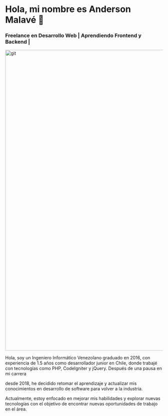 # Hola, mi nombre es Anderson Malavé 👋
### Freelance en Desarrollo Web | Aprendiendo Frontend y Backend |

[<a href="https://ibb.co/5Bvnhps"><img src="https://i.ibb.co/syQ69xs/git.png" alt="git"  heitgh="400px" width="960px" border="0"></a>](https://i.ibb.co/HnYxTwG/git.png)

Hola, soy un Ingeniero Informático Venezolano graduado en 2016, con experiencia de 1.5 años como desarrollador junior en Chile, donde trabajé con tecnologías como PHP, CodeIgniter y jQuery. Después de una pausa en mi carrera 

desde 2018, he decidido retomar el aprendizaje y actualizar mis conocimientos en desarrollo de software para volver a la industria. 

Actualmente, estoy enfocado en mejorar mis habilidades y explorar nuevas tecnologías con el objetivo de encontrar nuevas oportunidades de trabajo en el área.

<!--
**andermalave/andermalave** is a ✨ _special_ ✨ repository because its `README.md` (this file) appears on your GitHub profile.

Here are some ideas to get you started:

- 🔭 I’m currently working on ...
- 🌱 I’m currently learning ...
- 👯 I’m looking to collaborate on ...
- 🤔 I’m looking for help with ...
- 💬 Ask me about ...
- 📫 How to reach me: ...
- 😄 Pronouns: ...
- ⚡ Fun fact: ...
-->
